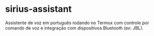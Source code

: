 # sirius-assistant
Assistente de voz em português rodando no Termux com controle por comando de voz e integração com dispositivos Bluetooth (ex: JBL).
